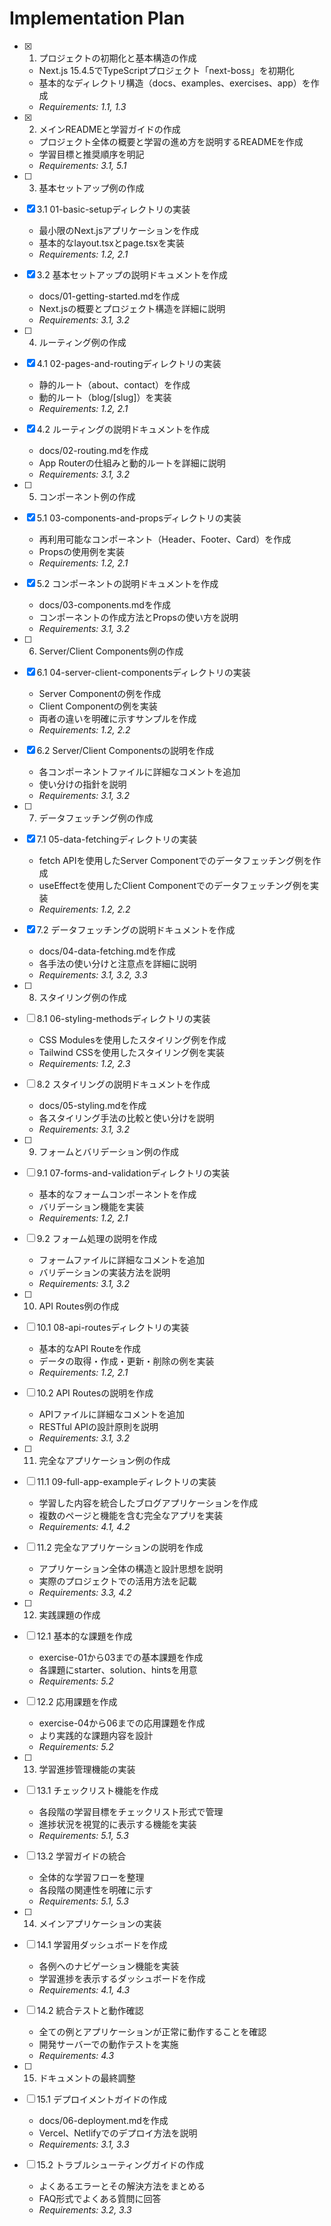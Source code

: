 # Implementation Plan

- [x] 1. プロジェクトの初期化と基本構造の作成
  - Next.js 15.4.5でTypeScriptプロジェクト「next-boss」を初期化
  - 基本的なディレクトリ構造（docs、examples、exercises、app）を作成
  - _Requirements: 1.1, 1.3_

- [x] 2. メインREADMEと学習ガイドの作成
  - プロジェクト全体の概要と学習の進め方を説明するREADMEを作成
  - 学習目標と推奨順序を明記
  - _Requirements: 3.1, 5.1_

- [ ] 3. 基本セットアップ例の作成
- [x] 3.1 01-basic-setupディレクトリの実装
  - 最小限のNext.jsアプリケーションを作成
  - 基本的なlayout.tsxとpage.tsxを実装
  - _Requirements: 1.2, 2.1_

- [x] 3.2 基本セットアップの説明ドキュメントを作成
  - docs/01-getting-started.mdを作成
  - Next.jsの概要とプロジェクト構造を詳細に説明
  - _Requirements: 3.1, 3.2_

- [ ] 4. ルーティング例の作成
- [x] 4.1 02-pages-and-routingディレクトリの実装
  - 静的ルート（about、contact）を作成
  - 動的ルート（blog/[slug]）を実装
  - _Requirements: 1.2, 2.1_

- [x] 4.2 ルーティングの説明ドキュメントを作成
  - docs/02-routing.mdを作成
  - App Routerの仕組みと動的ルートを詳細に説明
  - _Requirements: 3.1, 3.2_

- [ ] 5. コンポーネント例の作成
- [x] 5.1 03-components-and-propsディレクトリの実装
  - 再利用可能なコンポーネント（Header、Footer、Card）を作成
  - Propsの使用例を実装
  - _Requirements: 1.2, 2.1_

- [x] 5.2 コンポーネントの説明ドキュメントを作成
  - docs/03-components.mdを作成
  - コンポーネントの作成方法とPropsの使い方を説明
  - _Requirements: 3.1, 3.2_

- [ ] 6. Server/Client Components例の作成
- [x] 6.1 04-server-client-componentsディレクトリの実装
  - Server Componentの例を作成
  - Client Componentの例を実装
  - 両者の違いを明確に示すサンプルを作成
  - _Requirements: 1.2, 2.2_

- [x] 6.2 Server/Client Componentsの説明を作成
  - 各コンポーネントファイルに詳細なコメントを追加
  - 使い分けの指針を説明
  - _Requirements: 3.1, 3.2_

- [ ] 7. データフェッチング例の作成
- [x] 7.1 05-data-fetchingディレクトリの実装
  - fetch APIを使用したServer Componentでのデータフェッチング例を作成
  - useEffectを使用したClient Componentでのデータフェッチング例を実装
  - _Requirements: 1.2, 2.2_

- [x] 7.2 データフェッチングの説明ドキュメントを作成
  - docs/04-data-fetching.mdを作成
  - 各手法の使い分けと注意点を詳細に説明
  - _Requirements: 3.1, 3.2, 3.3_

- [ ] 8. スタイリング例の作成
- [ ] 8.1 06-styling-methodsディレクトリの実装
  - CSS Modulesを使用したスタイリング例を作成
  - Tailwind CSSを使用したスタイリング例を実装
  - _Requirements: 1.2, 2.3_

- [ ] 8.2 スタイリングの説明ドキュメントを作成
  - docs/05-styling.mdを作成
  - 各スタイリング手法の比較と使い分けを説明
  - _Requirements: 3.1, 3.2_

- [ ] 9. フォームとバリデーション例の作成
- [ ] 9.1 07-forms-and-validationディレクトリの実装
  - 基本的なフォームコンポーネントを作成
  - バリデーション機能を実装
  - _Requirements: 1.2, 2.1_

- [ ] 9.2 フォーム処理の説明を作成
  - フォームファイルに詳細なコメントを追加
  - バリデーションの実装方法を説明
  - _Requirements: 3.1, 3.2_

- [ ] 10. API Routes例の作成
- [ ] 10.1 08-api-routesディレクトリの実装
  - 基本的なAPI Routeを作成
  - データの取得・作成・更新・削除の例を実装
  - _Requirements: 1.2, 2.1_

- [ ] 10.2 API Routesの説明を作成
  - APIファイルに詳細なコメントを追加
  - RESTful APIの設計原則を説明
  - _Requirements: 3.1, 3.2_

- [ ] 11. 完全なアプリケーション例の作成
- [ ] 11.1 09-full-app-exampleディレクトリの実装
  - 学習した内容を統合したブログアプリケーションを作成
  - 複数のページと機能を含む完全なアプリを実装
  - _Requirements: 4.1, 4.2_

- [ ] 11.2 完全なアプリケーションの説明を作成
  - アプリケーション全体の構造と設計思想を説明
  - 実際のプロジェクトでの活用方法を記載
  - _Requirements: 3.3, 4.2_

- [ ] 12. 実践課題の作成
- [ ] 12.1 基本的な課題を作成
  - exercise-01から03までの基本課題を作成
  - 各課題にstarter、solution、hintsを用意
  - _Requirements: 5.2_

- [ ] 12.2 応用課題を作成
  - exercise-04から06までの応用課題を作成
  - より実践的な課題内容を設計
  - _Requirements: 5.2_

- [ ] 13. 学習進捗管理機能の実装
- [ ] 13.1 チェックリスト機能を作成
  - 各段階の学習目標をチェックリスト形式で管理
  - 進捗状況を視覚的に表示する機能を実装
  - _Requirements: 5.1, 5.3_

- [ ] 13.2 学習ガイドの統合
  - 全体的な学習フローを整理
  - 各段階の関連性を明確に示す
  - _Requirements: 5.1, 5.3_

- [ ] 14. メインアプリケーションの実装
- [ ] 14.1 学習用ダッシュボードを作成
  - 各例へのナビゲーション機能を実装
  - 学習進捗を表示するダッシュボードを作成
  - _Requirements: 4.1, 4.3_

- [ ] 14.2 統合テストと動作確認
  - 全ての例とアプリケーションが正常に動作することを確認
  - 開発サーバーでの動作テストを実施
  - _Requirements: 4.3_

- [ ] 15. ドキュメントの最終調整
- [ ] 15.1 デプロイメントガイドの作成
  - docs/06-deployment.mdを作成
  - Vercel、Netlifyでのデプロイ方法を説明
  - _Requirements: 3.1, 3.3_

- [ ] 15.2 トラブルシューティングガイドの作成
  - よくあるエラーとその解決方法をまとめる
  - FAQ形式でよくある質問に回答
  - _Requirements: 3.2, 3.3_